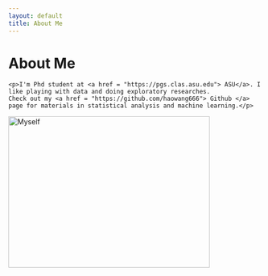 ```yaml
---
layout: default
title: About Me
---
```


<div class="post"> 
	<h1 class="pageTitle">About Me</h1>
	
	<p>I'm Phd student at <a href = "https://pgs.clas.asu.edu"> ASU</a>. I like playing with data and doing exploratory researches. 
	Check out my <a href = "https://github.com/haowang666"> Github </a> page for materials in statistical analysis and machine learning.</p>	
 <img src="/assets/images/self.jpg" alt="Myself" style="width:400px;height:300px;">
</div>


